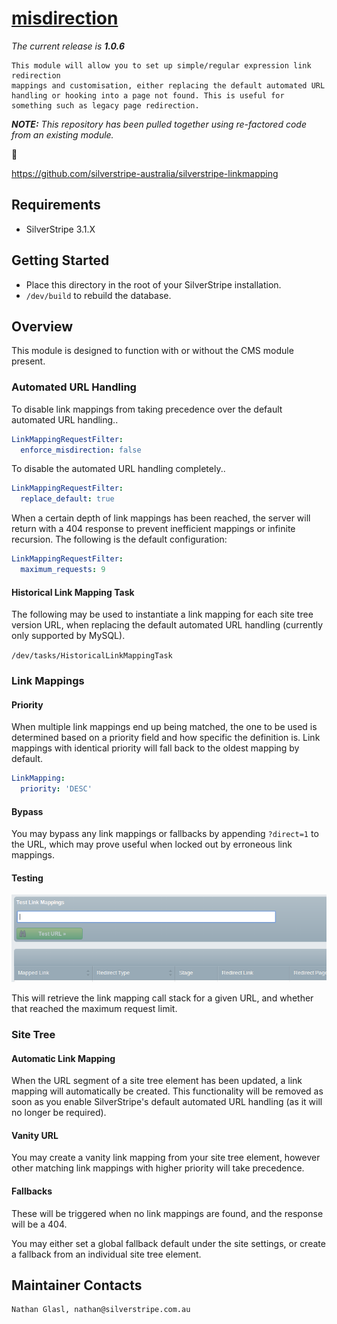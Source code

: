 # [misdirection](https://packagist.org/packages/nglasl/silverstripe-misdirection)

_The current release is **1.0.6**_

	This module will allow you to set up simple/regular expression link redirection
	mappings and customisation, either replacing the default automated URL handling or hooking into a page not found. This is useful for something such as legacy page redirection.

_**NOTE:** This repository has been pulled together using re-factored code from an existing module._

:bust_in_silhouette:

https://github.com/silverstripe-australia/silverstripe-linkmapping

## Requirements

* SilverStripe 3.1.X

## Getting Started

* Place this directory in the root of your SilverStripe installation.
* `/dev/build` to rebuild the database.

## Overview

This module is designed to function with or without the CMS module present.

### Automated URL Handling

To disable link mappings from taking precedence over the default automated URL handling..

```yaml
LinkMappingRequestFilter:
  enforce_misdirection: false
```

To disable the automated URL handling completely..

```yaml
LinkMappingRequestFilter:
  replace_default: true
```

When a certain depth of link mappings has been reached, the server will return with a 404 response to prevent inefficient mappings or infinite recursion. The following is the default configuration:

```yaml
LinkMappingRequestFilter:
  maximum_requests: 9
```

#### Historical Link Mapping Task

The following may be used to instantiate a link mapping for each site tree version URL, when replacing the default automated URL handling (currently only supported by MySQL).

`/dev/tasks/HistoricalLinkMappingTask`

### Link Mappings

#### Priority

When multiple link mappings end up being matched, the one to be used is determined based on a priority field and how specific the definition is. Link mappings with identical priority will fall back to the oldest mapping by default.

```yaml
LinkMapping:
  priority: 'DESC'
```

#### Bypass

You may bypass any link mappings or fallbacks by appending `?direct=1` to the URL, which may prove useful when locked out by erroneous link mappings.

#### Testing

![test](images/link-mapping-test.png)

This will retrieve the link mapping call stack for a given URL, and whether that reached the maximum request limit.

### Site Tree

#### Automatic Link Mapping

When the URL segment of a site tree element has been updated, a link mapping will automatically be created. This functionality will be removed as soon as you enable SilverStripe's default automated URL handling (as it will no longer be required).

#### Vanity URL

You may create a vanity link mapping from your site tree element, however other matching link mappings with higher priority will take precedence.

#### Fallbacks

These will be triggered when no link mappings are found, and the response will be a 404.

You may either set a global fallback default under the site settings, or create a fallback from an individual site tree element.

## Maintainer Contacts

	Nathan Glasl, nathan@silverstripe.com.au
